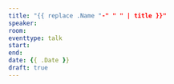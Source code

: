 ```yaml
---
title: "{{ replace .Name "-" " " | title }}"
speaker:
room:
eventtype: talk
start:
end:
date: {{ .Date }}
draft: true
---
```


